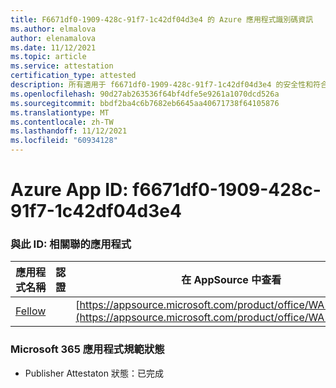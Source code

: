 ```yaml
---
title: F6671df0-1909-428c-91f7-1c42df04d3e4 的 Azure 應用程式識別碼資訊
ms.author: elmalova
author: elenamalova
ms.date: 11/12/2021
ms.topic: article
ms.service: attestation
certification_type: attested
description: 所有適用于 f6671df0-1909-428c-91f7-1c42df04d3e4 的安全性和符合性資訊資訊。
ms.openlocfilehash: 90d27ab263536f64bf4dfe5e9261a1070dcd526a
ms.sourcegitcommit: bbdf2ba4c6b7682eb6645aa40671738f64105876
ms.translationtype: MT
ms.contentlocale: zh-TW
ms.lasthandoff: 11/12/2021
ms.locfileid: "60934128"
---
```

# <a name="azure-app-id-f6671df0-1909-428c-91f7-1c42df04d3e4"></a>Azure App ID: f6671df0-1909-428c-91f7-1c42df04d3e4


### <a name="apps-associated-with-this-id"></a>與此 ID: 相關聯的應用程式
| **應用程式名稱** | **認證** | **在 AppSource 中查看** |
|--------------|---------------|-----------------------|
| [Fellow](https://docs.microsoft.com/microsoft-365-app-certification/forward/WA200002576) |  | [https://appsource.microsoft.com/product/office/WA200002576](https://appsource.microsoft.com/product/office/WA200002576) |

### <a name="microsoft-365-app-compliance-status"></a>Microsoft 365 應用程式規範狀態
- Publisher Attestaton 狀態：已完成
